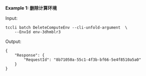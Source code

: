 **Example 1: 删除计算环境**



Input: 

```
tccli batch DeleteComputeEnv --cli-unfold-argument  \
    --EnvId env-3dhmblr3
```

Output: 
```
{
    "Response": {
        "RequestId": "8b71050a-55c1-4f3b-bf66-5e4f8510a5a0"
    }
}
```

